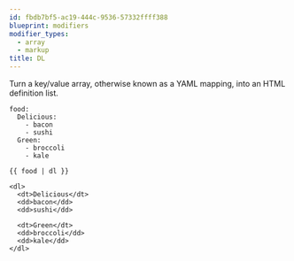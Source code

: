 ```yaml
---
id: fbdb7bf5-ac19-444c-9536-57332ffff388
blueprint: modifiers
modifier_types:
  - array
  - markup
title: DL
---
```

Turn a key/value array, otherwise known as a YAML mapping, into an HTML definition list.

```.language-yaml
food:
  Delicious:
    - bacon
    - sushi
  Green:
    - broccoli
    - kale
```

```
{{ food | dl }}
```

```.language-output
<dl>
  <dt>Delicious</dt>
  <dd>bacon</dd>
  <dd>sushi</dd>

  <dt>Green</dt>
  <dd>broccoli</dd>
  <dd>kale</dd>
</dl>
```
